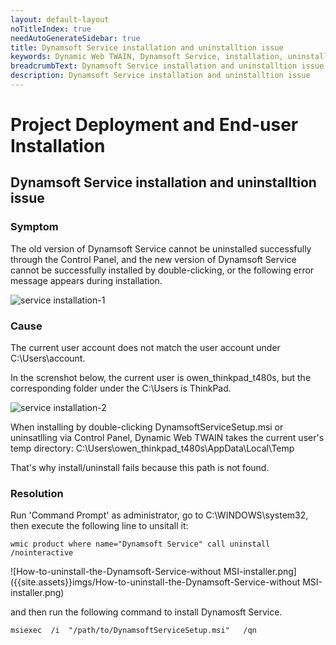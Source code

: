 ```yaml
---
layout: default-layout
noTitleIndex: true
needAutoGenerateSidebar: true
title: Dynamsoft Service installation and uninstalltion issue
keywords: Dynamic Web TWAIN, Dynamsoft Service, installation, uninstalltion
breadcrumbText: Dynamsoft Service installation and uninstalltion issue
description: Dynamsoft Service installation and uninstalltion issue
---
```


# Project Deployment and End-user Installation

## Dynamsoft Service installation and uninstalltion issue


### Symptom

The old version of Dynamsoft Service cannot be uninstalled successfully through the Control Panel, and the new version of Dynamsoft Service cannot be successfully installed by double-clicking, or the following error message appears during installation.

![service installation-1]({{site.assets}}imgs/service-installation-1.png)

### Cause

The current user account does not match the user account under C:\Users\account.

In the screnshot below, the current user is owen_thinkpad_t480s, but the corresponding folder under the C:\Users is ThinkPad.

![service installation-2]({{site.assets}}imgs/service-installation-2.png)

When installing by double-clicking DynamsoftServiceSetup.msi or uninsatlling via Control Panel, Dynamic Web TWAIN takes the current user's temp directory:
C:\Users\owen_thinkpad_t480s\AppData\Local\Temp

That's why install/uninstall fails because this path is not found.

### Resolution

Run 'Command Prompt' as administrator, go to C:\WINDOWS\system32, then execute the following line to unsitall it:

``` shell
wmic product where name="Dynamsoft Service" call uninstall /nointeractive
```

![How-to-uninstall-the-Dynamsoft-Service-without MSI-installer.png]({{site.assets}}imgs/How-to-uninstall-the-Dynamsoft-Service-without MSI-installer.png)

and then run the following command to install Dynamosft Service.

``` shell
msiexec  /i  "/path/to/DynamsoftServiceSetup.msi"   /qn
```
